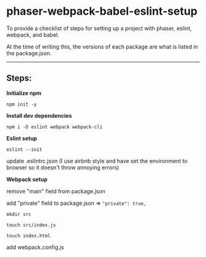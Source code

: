 # phaser-webpack-babel-eslint-setup

To provide a checklist of steps for setting up a project with phaser, eslint, webpack, and babel.

At the time of writing this, the versions of each package are what is listed in the package.json.

___
## **Steps:**

**Initialize npm**

`npm init -y`


**Install dev dependencies**

`npm i -D eslint webpack webpack-cli`


**Eslint setup**

`eslint --init`

update .eslintrc.json (I use airbnb style and have set the environment to browser so it doesn't throw annoying errors)

**Webpack setup**

remove "main" field from package.json

add "private" field to package.json => `"private": true,`

`mkdir src`

`touch src/index.js`

`touch index.html`

add webpack.config.js


